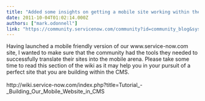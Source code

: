 ```yaml
---
title: "Added some insights on getting a mobile site working within the Content Management Sytem"
date: 2011-10-04T01:02:14.000Z
authors: ["mark.odonnell"]
link: "https://community.servicenow.com/community?id=community_blog&sys_id=ae4d6229dbd0dbc01dcaf3231f96195d"
---
```

<p>Having launched a mobile friendly version of our www.service-now.com site, I wanted to make sure that the community had the tools they needed to successfully translate their sites into the mobile arena. Please take some time to read this section of the wiki as it may help you in your pursuit of a perfect site that you are building within the CMS.<br /><br />http://wiki.service-now.com/index.php?title=Tutorial_-_Building_Our_Mobile_Website_in_CMS</p>